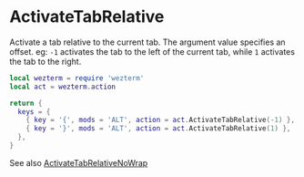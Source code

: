 # ActivateTabRelative

Activate a tab relative to the current tab.  The argument value specifies an
offset. eg: `-1` activates the tab to the left of the current tab, while `1`
activates the tab to the right.

```lua
local wezterm = require 'wezterm'
local act = wezterm.action

return {
  keys = {
    { key = '{', mods = 'ALT', action = act.ActivateTabRelative(-1) },
    { key = '}', mods = 'ALT', action = act.ActivateTabRelative(1) },
  },
}
```

See also [ActivateTabRelativeNoWrap](ActivateTabRelativeNoWrap.md)


